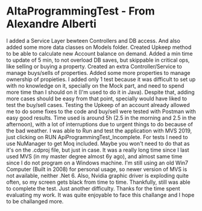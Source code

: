 # AltaProgrammingTest - From Alexandre Alberti

I added a Service Layer bewteen Controllers and DB access. And also added some more data classes on Models folder.
Created Upkeep method to be able to calculate new Account balance on demand. Added a min time to update of 5 min, to not overload DB saves, but skippable in critical ops, like selling or buying a property.
Created an extra Controller/Service to manage buys/sells of properties.
Added some more properties to manage ownership of propieties.
I added only 1 test because it was difficult to set up with no knowledge on it, specially on the Mock part, and need to spend more time than I should on it (I'm used to do it in Java). Despite that, adding more cases should be easy from that point, specially would have liked to test the buy/sell cases. Testing the Upkeep of an account already allowed me to do some fixes to the code and buy/sell were tested with Postman with easy good results.
Time used is around 5h (2.5 in the morning and 2.5 in the afternoon), with a lot of interruptions due to urgent things to do because of the bad weather.
I was able to Run and test the application with MVS 2019, just clicking on RUN ApiProgrammingTest_Incomplete.
For tests I need to use NuManager to get Moq included. Maybe you won't need to do that as it's on the .cdproj file, but just in case.
It was a really long time since I last used MVS (in my master degree almost 6y ago), and almost same time since I do not program on a Windows machine.
I'm still using an old Win7 Computer (Built in 2008) for personal usage, so newer version of MVS is not available, neither .Net 6. Also, Nvidia graphic driver is exploding quite often, so my screen gets black from time to time. Thankfully, still was able to complete the test. Just another difficulty.
Thanks for the time spent evaluating my work. It was quite enjoyable to face this challange and I hope to be challanged more.
